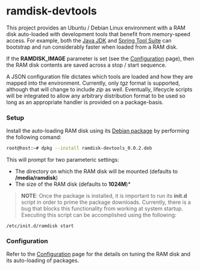 ramdisk-devtools
================

This project provides an Ubuntu / Debian Linux environment with a RAM disk auto-loaded with development tools 
that benefit from memory-speed access. For example, both the [Java JDK](http://www.oracle.com/technetwork/java/javase/downloads/index.html)
and [Spring Tool Suite](http://www.springsource.org/sts) can bootstrap and run considerably faster when loaded
from a RAM disk.

If the **RAMDISK_IMAGE** parameter is set (see the [Configuration](https://github.com/brulejr/ramdisk-devtools/wiki/Configuration) 
page), then the RAM disk contents are saved across a stop / start sequence.

A JSON configuration file dictates which tools are loaded and how they are mapped into the environment. Currently, only
*tgz* format is supported, although that will change to include *zip* as well. Eventually, lifecycle scripts will
be integrated to allow any arbitrary distribution format to be used so long as an appropriate handler is provided on
a package-basis.

### Setup

Install the auto-loading RAM disk using its [Debian package](https://github.com/brulejr/ramdisk-devtools/blob/master/ramdisk-devtools_0.0.2.deb)
by performing the following comand:
```bash
root@host:~# dpkg --install ramdisk-devtools_0.0.2.deb 
```

This will prompt for two parameteric settings:
* The directory on which the RAM disk will be mounted (defaults to **/media/ramdisk**)
* The size of the RAM disk (defaults to **1024M**)* 

> **NOTE**: Once the package is installed, it is important to run its **init.d** script in order to prime the package 
downloads. Currently, there is a bug that blocks this functionality from working at system startup. Executing this
script can be accomplished using the following:
```
/etc/init.d/ramdisk start
```

### Configuration

Refer to the [Configuration](https://github.com/brulejr/ramdisk-devtools/wiki/Configuration) page for the details on 
tuning the RAM disk and its auto-loading of packages.